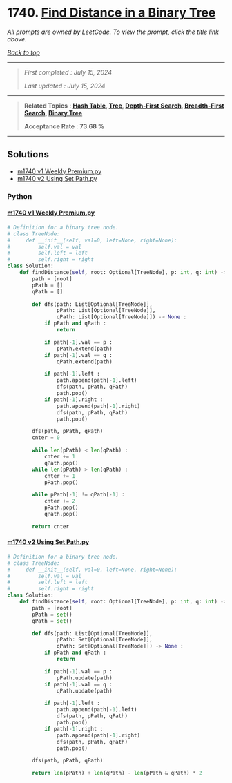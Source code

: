 # 1740. [Find Distance in a Binary Tree](<https://leetcode.com/problems/find-distance-in-a-binary-tree>)

*All prompts are owned by LeetCode. To view the prompt, click the title link above.*

*[Back to top](<../README.md>)*

------

> *First completed : July 15, 2024*
>
> *Last updated : July 15, 2024*

------

> **Related Topics** : **[Hash Table](<by_topic/Hash Table.md>), [Tree](<by_topic/Tree.md>), [Depth-First Search](<by_topic/Depth-First Search.md>), [Breadth-First Search](<by_topic/Breadth-First Search.md>), [Binary Tree](<by_topic/Binary Tree.md>)**
>
> **Acceptance Rate** : **73.68 %**

------

## Solutions

- [m1740 v1 Weekly Premium.py](<../my-submissions/m1740 v1 Weekly Premium.py>)
- [m1740 v2 Using Set Path.py](<../my-submissions/m1740 v2 Using Set Path.py>)
### Python
#### [m1740 v1 Weekly Premium.py](<../my-submissions/m1740 v1 Weekly Premium.py>)
```Python
# Definition for a binary tree node.
# class TreeNode:
#     def __init__(self, val=0, left=None, right=None):
#         self.val = val
#         self.left = left
#         self.right = right
class Solution:
    def findDistance(self, root: Optional[TreeNode], p: int, q: int) -> int:
        path = [root]
        pPath = []
        qPath = []

        def dfs(path: List[Optional[TreeNode]], 
                pPath: List[Optional[TreeNode]], 
                qPath: List[Optional[TreeNode]]) -> None :
            if pPath and qPath :
                return

            if path[-1].val == p :
                pPath.extend(path)
            if path[-1].val == q :
                qPath.extend(path)

            if path[-1].left :
                path.append(path[-1].left)
                dfs(path, pPath, qPath)
                path.pop()
            if path[-1].right :
                path.append(path[-1].right)
                dfs(path, pPath, qPath)
                path.pop()

        dfs(path, pPath, qPath)
        cnter = 0

        while len(pPath) < len(qPath) :
            cnter += 1
            qPath.pop()
        while len(pPath) > len(qPath) :
            cnter += 1
            pPath.pop()

        while pPath[-1] != qPath[-1] :
            cnter += 2
            pPath.pop()
            qPath.pop()

        return cnter
```

#### [m1740 v2 Using Set Path.py](<../my-submissions/m1740 v2 Using Set Path.py>)
```Python
# Definition for a binary tree node.
# class TreeNode:
#     def __init__(self, val=0, left=None, right=None):
#         self.val = val
#         self.left = left
#         self.right = right
class Solution:
    def findDistance(self, root: Optional[TreeNode], p: int, q: int) -> int:
        path = [root]
        pPath = set()
        qPath = set()

        def dfs(path: List[Optional[TreeNode]],
                pPath: Set[Optional[TreeNode]],
                qPath: Set[Optional[TreeNode]]) -> None :
            if pPath and qPath :
                return

            if path[-1].val == p :
                pPath.update(path)
            if path[-1].val == q :
                qPath.update(path)

            if path[-1].left :
                path.append(path[-1].left)
                dfs(path, pPath, qPath)
                path.pop()
            if path[-1].right :
                path.append(path[-1].right)
                dfs(path, pPath, qPath)
                path.pop()

        dfs(path, pPath, qPath)

        return len(pPath) + len(qPath) - len(pPath & qPath) * 2
```

